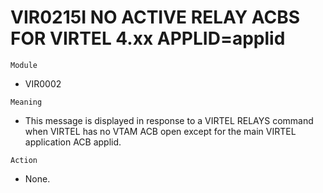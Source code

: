 # VIR0215I NO ACTIVE RELAY ACBS FOR VIRTEL 4.xx APPLID=applid

`Module`
- VIR0002

`Meaning`
- This message is displayed in response to a VIRTEL RELAYS command when VIRTEL has no VTAM ACB open except for the main VIRTEL application ACB applid.

`Action`
- None.
